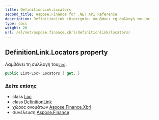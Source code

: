 ```yaml
---
title: DefinitionLink.Locators
second_title: Aspose.Finance for .NET API Reference
description: DefinitionLink ιδιοκτησία. Λαμβάνει τη συλλογή τουLoc .
type: docs
weight: 20
url: /el/net/aspose.finance.xbrl/definitionlink/locators/
---
```

## DefinitionLink.Locators property

Λαμβάνει τη συλλογή του[`Loc`](../../loc/) .

```csharp
public List<Loc> Locators { get; }
```

### Δείτε επίσης

* class [Loc](../../loc/)
* class [DefinitionLink](../)
* χώρος ονομάτων [Aspose.Finance.Xbrl](../../definitionlink/)
* συνέλευση [Aspose.Finance](../../../)


